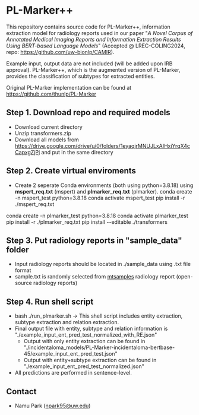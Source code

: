 # PL-Marker++

This repository contains source code for PL-Marker++, information extraction model for radiology reports used in our paper "_A Novel Corpus of Annotated Medical Imaging Reports and Information Extraction Results Using BERT-based Language Models_" (Accepted @ LREC-COLING2024, repo: https://github.com/uw-bionlp/CAMIR).

Example input, output data are not included (will be added upon IRB approval).
PL-Marker++, which is the augmented version of PL-Marker, provides the classification of subtypes for extracted entities.

Original PL-Marker implementation can be found at https://github.com/thunlp/PL-Marker

## Step 1. Download repo and required models
 - Download current directory
 - Unzip transformers.zip
 - Download all models from https://drive.google.com/drive/u/0/folders/1eyaqjrMNUJLxAIHxiYrqX4cCapxgZjPj and put in the same directory

## Step 2. Create virtual enviroments

 - Create 2 seperate Conda environments (both using python=3.8.18) using **mspert_req.txt** (mspert) and **plmarker_req.txt** (plmarker).
 conda create -n mspert_test python=3.8.18
 conda activate mspert_test
 pip install -r ./mspert_req.txt

 conda create -n plmarker_test python=3.8.18
 conda activate plmarker_test
 pip install -r ./plmarker_req.txt
 pip install --editable ./transformers

## Step 3. Put radiology reports in "sample_data" folder

 - Input radiology reports should be located in ./sample_data using .txt file format
 - sample.txt is randomly selected from [mtsamples](https://mtsamples.com/site/pages/sample.asp?Type=95-Radiology&Sample=1403-CT%20Abdomen%20&%20Pelvis%20-%202) radiology report (open-source radiology reports)

## Step 4. Run shell script

 - bash ./run_plmarker.sh
   -> This shell script includes entity extraction, subtype extraction and relation extraction.
 - Final output file with entity, subtype and relation information is "./example_input_ent_pred_test_normalized_with_RE.json"
    - Output with only entity extraction can be found in "./incidentaloma_models/PL-Marker-incidentaloma-bertbase-45/example_input_ent_pred_test.json"
    - Output with entity+subtype extraction can be found in "./example_input_ent_pred_test_normalized.json"
 - All predictions are performed in sentence-level.

## Contact

- Namu Park (npark95@uw.edu)
